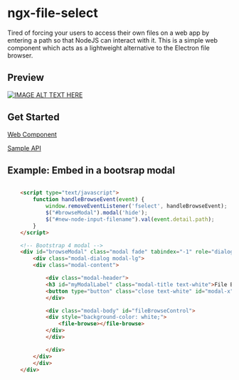 # ngx-file-select

Tired of forcing your users to access their own files on a web app by entering a path so that NodeJS can interact with it.  This is a simple web component which acts as a lightweight alternative to the Electron file browser. 

## Preview
[![IMAGE ALT TEXT HERE](https://img.youtube.com/vi/af5qJDHYgXw/0.jpg)](https://youtu.be/af5qJDHYgXw)

## Get Started

[Web Component](./component/README.md)

[Sample API](./api/README.md)


## Example: Embed in a bootsrap modal
```html

    <script type="text/javascript">
        function handleBrowseEvent(event) {
            window.removeEventListener('fselect', handleBrowseEvent);
            $("#browseModal").modal('hide');
            $("#new-node-input-filename").val(event.detail.path);
        }
    </script>

    <!-- Bootstrap 4 modal -->
    <div id="browseModal" class="modal fade" tabindex="-1" role="dialog" aria-labelledby="myModalLabel" aria-hidden="true">
        <div class="modal-dialog modal-lg">
        <div class="modal-content">

            <div class="modal-header">
            <h3 id="myModalLabel" class="modal-title text-white">File Browse Control</h3>
            <button type="button" class="close text-white" id="modal-x" data-dismiss="modal" aria-hidden="true">&times;</button>
            </div>

            <div class="modal-body" id="fileBrowseControl">
            <div style="background-color: white;">
                <file-browse></file-browse>
            </div>
            </div>

            </div>
        </div>
        </div>
    </div>
```

